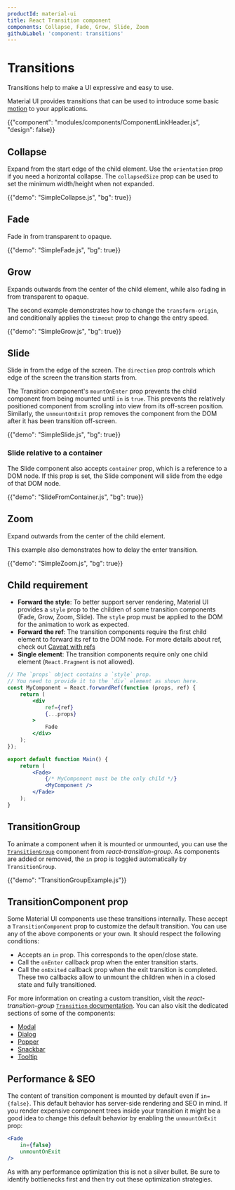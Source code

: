 ```yaml
---
productId: material-ui
title: React Transition component
components: Collapse, Fade, Grow, Slide, Zoom
githubLabel: 'component: transitions'
---
```


# Transitions

<p class="description">Transitions help to make a UI expressive and easy to use.</p>

Material UI provides transitions that can be used to introduce some basic [motion](https://m2.material.io/design/motion/) to your applications.

{{"component": "modules/components/ComponentLinkHeader.js", "design": false}}

## Collapse

Expand from the start edge of the child element.
Use the `orientation` prop if you need a horizontal collapse.
The `collapsedSize` prop can be used to set the minimum width/height when not expanded.

{{"demo": "SimpleCollapse.js", "bg": true}}

## Fade

Fade in from transparent to opaque.

{{"demo": "SimpleFade.js", "bg": true}}

## Grow

Expands outwards from the center of the child element, while also fading in from transparent to opaque.

The second example demonstrates how to change the `transform-origin`, and conditionally applies
the `timeout` prop to change the entry speed.

{{"demo": "SimpleGrow.js", "bg": true}}

## Slide

Slide in from the edge of the screen.
The `direction` prop controls which edge of the screen the transition starts from.

The Transition component's `mountOnEnter` prop prevents the child component from being mounted
until `in` is `true`.
This prevents the relatively positioned component from scrolling into view
from its off-screen position.
Similarly, the `unmountOnExit` prop removes the component from the DOM after it has been transition off-screen.

{{"demo": "SimpleSlide.js", "bg": true}}

### Slide relative to a container

The Slide component also accepts `container` prop, which is a reference to a DOM node.
If this prop is set, the Slide component will slide from the edge of that DOM node.

{{"demo": "SlideFromContainer.js", "bg": true}}

## Zoom

Expand outwards from the center of the child element.

This example also demonstrates how to delay the enter transition.

{{"demo": "SimpleZoom.js", "bg": true}}

## Child requirement

-   **Forward the style**: To better support server rendering, Material UI provides a `style` prop to the children of some transition components (Fade, Grow, Zoom, Slide).
    The `style` prop must be applied to the DOM for the animation to work as expected.
-   **Forward the ref**: The transition components require the first child element to forward its ref to the DOM node. For more details about ref, check out [Caveat with refs](/material-ui/guides/composition/#caveat-with-refs)
-   **Single element**: The transition components require only one child element (`React.Fragment` is not allowed).

```jsx
// The `props` object contains a `style` prop.
// You need to provide it to the `div` element as shown here.
const MyComponent = React.forwardRef(function (props, ref) {
	return (
		<div
			ref={ref}
			{...props}
		>
			Fade
		</div>
	);
});

export default function Main() {
	return (
		<Fade>
			{/* MyComponent must be the only child */}
			<MyComponent />
		</Fade>
	);
}
```

## TransitionGroup

To animate a component when it is mounted or unmounted, you can use the [`TransitionGroup`](https://reactcommunity.org/react-transition-group/transition-group/) component from _react-transition-group_.
As components are added or removed, the `in` prop is toggled automatically by `TransitionGroup`.

{{"demo": "TransitionGroupExample.js"}}

## TransitionComponent prop

Some Material UI components use these transitions internally. These accept a `TransitionComponent` prop to customize the default transition.
You can use any of the above components or your own.
It should respect the following conditions:

-   Accepts an `in` prop. This corresponds to the open/close state.
-   Call the `onEnter` callback prop when the enter transition starts.
-   Call the `onExited` callback prop when the exit transition is completed.
    These two callbacks allow to unmount the children when in a closed state and fully transitioned.

For more information on creating a custom transition, visit the _react-transition-group_ [`Transition` documentation](https://reactcommunity.org/react-transition-group/transition/).
You can also visit the dedicated sections of some of the components:

-   [Modal](/material-ui/react-modal/#transitions)
-   [Dialog](/material-ui/react-dialog/#transitions)
-   [Popper](/material-ui/react-popper/#transitions)
-   [Snackbar](/material-ui/react-snackbar/#transitions)
-   [Tooltip](/material-ui/react-tooltip/#transitions)

## Performance & SEO

The content of transition component is mounted by default even if `in={false}`.
This default behavior has server-side rendering and SEO in mind.
If you render expensive component trees inside your transition it might be a good idea to change this default behavior by enabling the
`unmountOnExit` prop:

```jsx
<Fade
	in={false}
	unmountOnExit
/>
```

As with any performance optimization this is not a silver bullet.
Be sure to identify bottlenecks first and then try out these optimization strategies.
